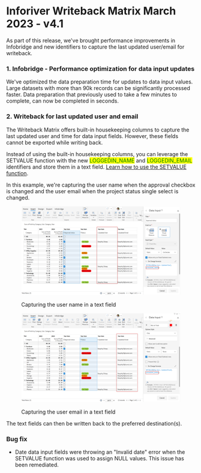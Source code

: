 # Inforiver Writeback Matrix March 2023 - v4.1

As part of this release, we've brought performance improvements in Infobridge and new identifiers to capture the last updated user/email for writeback.

### 1. Infobridge - Performance optimization for data input updates

We've optimized the data preparation time for updates to data input values. Large datasets with more than 90k records can be significantly processed faster. Data preparation that previously used to take a few minutes to complete, can now be completed in seconds.

### 2. Writeback for last updated user and email

The Writeback Matrix offers built-in housekeeping columns to capture the last updated user and time for data input fields. However, these fields cannot be exported while writing back.

Instead of using the built-in housekeeping columns, you can leverage the SETVALUE function with the new <mark style="color:green;">LOGGEDIN\_NAME</mark> and <mark style="color:green;">LOGGEDIN\_EMAIL</mark> identifiers and store them in a text field. [Learn how to use the SETVALUE function](../working-with-inforiver/16.-approval-workflows.md#id-1.-using-scripts).

In this example, we're capturing the user name when the approval checkbox is changed and the user email when the project status single select is changed.

<div><figure><img src="../.gitbook/assets/image (1358).png" alt=""><figcaption><p>Capturing the user name in a text field</p></figcaption></figure> <figure><img src="../.gitbook/assets/2025-03-18_11h11_02.png" alt=""><figcaption><p>Capturing the user email in a text field</p></figcaption></figure></div>

The text fields can then be written back to the preferred destination(s).

### Bug fix

* Date data input fields were throwing an "Invalid date" error when the SETVALUE function was used to assign NULL values. This issue has been remediated.
